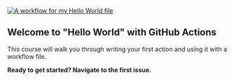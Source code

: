 [![A workflow for my Hello World file](https://github.com/ardonjr/hello-github-actions/actions/workflows/main.yml/badge.svg)](https://github.com/ardonjr/hello-github-actions/actions/workflows/main.yml)

## Welcome to "Hello World" with GitHub Actions

This course will walk you through writing your first action and using it with a workflow file. 

**Ready to get started? Navigate to the first issue.**
